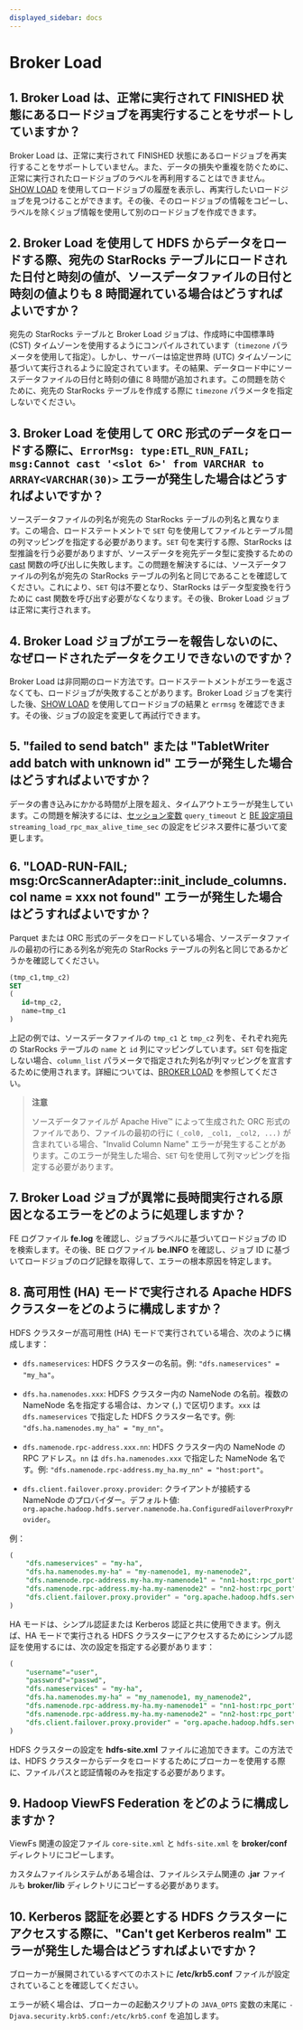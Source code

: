```yaml
---
displayed_sidebar: docs
---
```


# Broker Load

## 1. Broker Load は、正常に実行されて FINISHED 状態にあるロードジョブを再実行することをサポートしていますか？

Broker Load は、正常に実行されて FINISHED 状態にあるロードジョブを再実行することをサポートしていません。また、データの損失や重複を防ぐために、正常に実行されたロードジョブのラベルを再利用することはできません。[SHOW LOAD](../../sql-reference/sql-statements/loading_unloading/SHOW_LOAD.md) を使用してロードジョブの履歴を表示し、再実行したいロードジョブを見つけることができます。その後、そのロードジョブの情報をコピーし、ラベルを除くジョブ情報を使用して別のロードジョブを作成できます。

## 2. Broker Load を使用して HDFS からデータをロードする際、宛先の StarRocks テーブルにロードされた日付と時刻の値が、ソースデータファイルの日付と時刻の値よりも 8 時間遅れている場合はどうすればよいですか？

宛先の StarRocks テーブルと Broker Load ジョブは、作成時に中国標準時 (CST) タイムゾーンを使用するようにコンパイルされています（`timezone` パラメータを使用して指定）。しかし、サーバーは協定世界時 (UTC) タイムゾーンに基づいて実行されるように設定されています。その結果、データロード中にソースデータファイルの日付と時刻の値に 8 時間が追加されます。この問題を防ぐために、宛先の StarRocks テーブルを作成する際に `timezone` パラメータを指定しないでください。

## 3. Broker Load を使用して ORC 形式のデータをロードする際に、`ErrorMsg: type:ETL_RUN_FAIL; msg:Cannot cast '<slot 6>' from VARCHAR to ARRAY<VARCHAR(30)>` エラーが発生した場合はどうすればよいですか？

ソースデータファイルの列名が宛先の StarRocks テーブルの列名と異なります。この場合、ロードステートメントで `SET` 句を使用してファイルとテーブル間の列マッピングを指定する必要があります。`SET` 句を実行する際、StarRocks は型推論を行う必要がありますが、ソースデータを宛先データ型に変換するための [cast](../../sql-reference/sql-functions/cast.md) 関数の呼び出しに失敗します。この問題を解決するには、ソースデータファイルの列名が宛先の StarRocks テーブルの列名と同じであることを確認してください。これにより、`SET` 句は不要となり、StarRocks はデータ型変換を行うために cast 関数を呼び出す必要がなくなります。その後、Broker Load ジョブは正常に実行されます。

## 4. Broker Load ジョブがエラーを報告しないのに、なぜロードされたデータをクエリできないのですか？

Broker Load は非同期のロード方法です。ロードステートメントがエラーを返さなくても、ロードジョブが失敗することがあります。Broker Load ジョブを実行した後、[SHOW LOAD](../../sql-reference/sql-statements/loading_unloading/SHOW_LOAD.md) を使用してロードジョブの結果と `errmsg` を確認できます。その後、ジョブの設定を変更して再試行できます。

## 5. "failed to send batch" または "TabletWriter add batch with unknown id" エラーが発生した場合はどうすればよいですか？

データの書き込みにかかる時間が上限を超え、タイムアウトエラーが発生しています。この問題を解決するには、[セッション変数](../../sql-reference/System_variable.md) `query_timeout` と [BE 設定項目](../../administration/management/BE_configuration.md#configure-be-static-parameters) `streaming_load_rpc_max_alive_time_sec` の設定をビジネス要件に基づいて変更します。

## 6. "LOAD-RUN-FAIL; msg:OrcScannerAdapter::init_include_columns. col name = xxx not found" エラーが発生した場合はどうすればよいですか？

Parquet または ORC 形式のデータをロードしている場合、ソースデータファイルの最初の行にある列名が宛先の StarRocks テーブルの列名と同じであるかどうかを確認してください。

```SQL
(tmp_c1,tmp_c2)
SET
(
   id=tmp_c2,
   name=tmp_c1
)
```

上記の例では、ソースデータファイルの `tmp_c1` と `tmp_c2` 列を、それぞれ宛先の StarRocks テーブルの `name` と `id` 列にマッピングしています。`SET` 句を指定しない場合、`column_list` パラメータで指定された列名が列マッピングを宣言するために使用されます。詳細については、[BROKER LOAD](../../sql-reference/sql-statements/loading_unloading/BROKER_LOAD.md) を参照してください。

> **注意**
>
> ソースデータファイルが Apache Hive™ によって生成された ORC 形式のファイルであり、ファイルの最初の行に `(_col0, _col1, _col2, ...)` が含まれている場合、"Invalid Column Name" エラーが発生することがあります。このエラーが発生した場合、`SET` 句を使用して列マッピングを指定する必要があります。

## 7. Broker Load ジョブが異常に長時間実行される原因となるエラーをどのように処理しますか？

FE ログファイル **fe.log** を確認し、ジョブラベルに基づいてロードジョブの ID を検索します。その後、BE ログファイル **be.INFO** を確認し、ジョブ ID に基づいてロードジョブのログ記録を取得して、エラーの根本原因を特定します。

## 8. 高可用性 (HA) モードで実行される Apache HDFS クラスターをどのように構成しますか？

HDFS クラスターが高可用性 (HA) モードで実行されている場合、次のように構成します：

- `dfs.nameservices`: HDFS クラスターの名前。例: `"dfs.nameservices" = "my_ha"`。

- `dfs.ha.namenodes.xxx`: HDFS クラスター内の NameNode の名前。複数の NameNode 名を指定する場合は、カンマ (`,`) で区切ります。`xxx` は `dfs.nameservices` で指定した HDFS クラスター名です。例: `"dfs.ha.namenodes.my_ha" = "my_nn"`。

- `dfs.namenode.rpc-address.xxx.nn`: HDFS クラスター内の NameNode の RPC アドレス。`nn` は `dfs.ha.namenodes.xxx` で指定した NameNode 名です。例: `"dfs.namenode.rpc-address.my_ha.my_nn" = "host:port"`。

- `dfs.client.failover.proxy.provider`: クライアントが接続する NameNode のプロバイダー。デフォルト値: `org.apache.hadoop.hdfs.server.namenode.ha.ConfiguredFailoverProxyProvider`。

例：

```SQL
(
    "dfs.nameservices" = "my-ha",
    "dfs.ha.namenodes.my-ha" = "my-namenode1, my-namenode2",
    "dfs.namenode.rpc-address.my-ha.my-namenode1" = "nn1-host:rpc_port",
    "dfs.namenode.rpc-address.my-ha.my-namenode2" = "nn2-host:rpc_port",
    "dfs.client.failover.proxy.provider" = "org.apache.hadoop.hdfs.server.namenode.ha.ConfiguredFailoverProxyProvider"
)
```

HA モードは、シンプル認証または Kerberos 認証と共に使用できます。例えば、HA モードで実行される HDFS クラスターにアクセスするためにシンプル認証を使用するには、次の設定を指定する必要があります：

```SQL
(
    "username"="user",
    "password"="passwd",
    "dfs.nameservices" = "my-ha",
    "dfs.ha.namenodes.my-ha" = "my_namenode1, my_namenode2",
    "dfs.namenode.rpc-address.my-ha.my-namenode1" = "nn1-host:rpc_port",
    "dfs.namenode.rpc-address.my-ha.my-namenode2" = "nn2-host:rpc_port",
    "dfs.client.failover.proxy.provider" = "org.apache.hadoop.hdfs.server.namenode.ha.ConfiguredFailoverProxyProvider"
)
```

HDFS クラスターの設定を **hdfs-site.xml** ファイルに追加できます。この方法では、HDFS クラスターからデータをロードするためにブローカーを使用する際に、ファイルパスと認証情報のみを指定する必要があります。

## 9. Hadoop ViewFS Federation をどのように構成しますか？

ViewFs 関連の設定ファイル `core-site.xml` と `hdfs-site.xml` を **broker/conf** ディレクトリにコピーします。

カスタムファイルシステムがある場合は、ファイルシステム関連の **.jar** ファイルも **broker/lib** ディレクトリにコピーする必要があります。

## 10. Kerberos 認証を必要とする HDFS クラスターにアクセスする際に、"Can't get Kerberos realm" エラーが発生した場合はどうすればよいですか？

ブローカーが展開されているすべてのホストに **/etc/krb5.conf** ファイルが設定されていることを確認してください。

エラーが続く場合は、ブローカーの起動スクリプトの `JAVA_OPTS` 変数の末尾に `-Djava.security.krb5.conf:/etc/krb5.conf` を追加します。